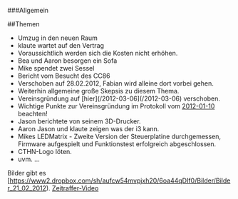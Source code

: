 ###Allgemein

##Themen
* Umzug in den neuen Raum
 * klaute wartet auf den Vertrag
 * Voraussichtlich werden sich die Kosten nicht erhöhen.
 * Bea und Aaron besorgen ein Sofa
 * Mike spendet zwei Sessel
* Bericht vom Besucht des CC86
 * Verschoben auf 28.02.2012, Fabian wird alleine dort vorbei gehen.
 * Weiterhin allgemeine große Skepsis zu diesem Thema.
* Vereinsgründung auf [hier](/2012-03-06](/2012-03-06) verschoben.
 * Wichtige Punkte zur Vereinsgründung im Protokoll vom [2012-01-10](/2012-01-10) beachten!
* Jason berichtete von seinem 3D-Drucker.
* Aaron Jason und klaute zeigen was der i3 kann.
* Mikes LEDMatrix - Zweite Version der Steuerplatine durchgemessen, Firmware aufgespielt und Funktionstest erfolgreich abgeschlossen.
* CTHN-Logo löten.
* uvm. ...

Bilder gibt es [https://www2.dropbox.com/sh/aufcw54mvpjxh20/6oa44qDIf0/Bilder/Bilder_21_02_2012).
[Zeitraffer-Video](/https://www2.dropbox.com/sh/aufcw54mvpjxh20/MCM-O5o1AI/Bilder/cthn_timelapse.m4v)

